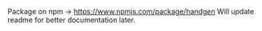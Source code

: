 Package on npm -> https://www.npmjs.com/package/handgen
Will update readme for better documentation later.
